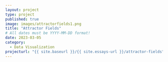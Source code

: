 ```yaml
---
layout: project
type: project
published: true
image: images/attractorfields1.png
title: "Attractor Fields"
# All dates must be YYYY-MM-DD format!
date: 2023-03-05
category:
  - Data Visualization
projecturl: "{{ site.baseurl }}/{{ site.essays-url }}/attractor-fields"
---
```




